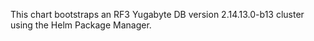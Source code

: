 This chart bootstraps an RF3 Yugabyte DB version 2.14.13.0-b13 cluster using the Helm Package Manager.
